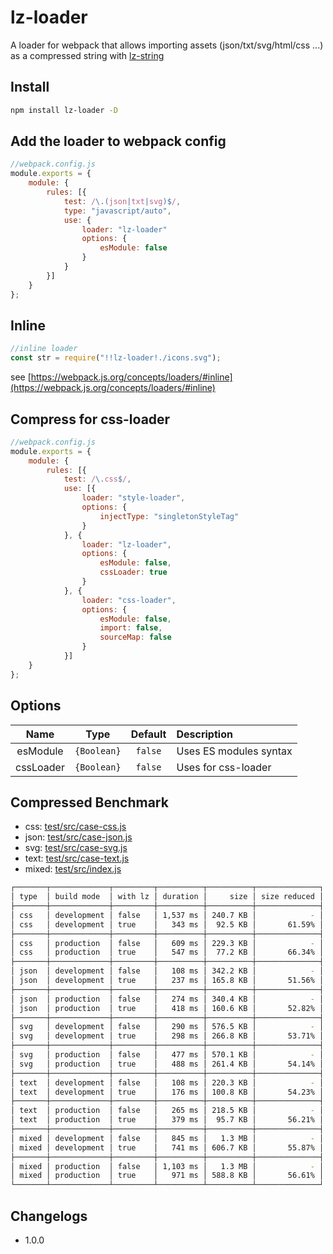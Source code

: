 # lz-loader

A loader for webpack that allows importing assets (json/txt/svg/html/css ...) as a compressed string with [lz-string](https://github.com/pieroxy/lz-string)

## Install
```sh
npm install lz-loader -D
```

## Add the loader to webpack config
```js
//webpack.config.js
module.exports = {
    module: {
        rules: [{
            test: /\.(json|txt|svg)$/,
            type: "javascript/auto",
            use: {
                loader: "lz-loader"
                options: {
                    esModule: false
                }
            }
        }]
    }
};
```

## Inline
```js
//inline loader
const str = require("!!lz-loader!./icons.svg");
```
see [https://webpack.js.org/concepts/loaders/#inline](https://webpack.js.org/concepts/loaders/#inline)

## Compress for css-loader
```js
//webpack.config.js
module.exports = {
    module: {
        rules: [{
            test: /\.css$/,
            use: [{
                loader: "style-loader",
                options: {
                    injectType: "singletonStyleTag"
                }
            }, {
                loader: "lz-loader",
                options: {
                    esModule: false,
                    cssLoader: true
                }
            }, {
                loader: "css-loader",
                options: {
                    esModule: false,
                    import: false,
                    sourceMap: false
                }
            }]
    }
};
```

## Options
| Name        |    Type     | Default | Description            |
| :---------: | :---------: | :-----: | :--------------------- |
| esModule    | `{Boolean}` | `false` | Uses ES modules syntax |
| cssLoader   | `{Boolean}` | `false` | Uses for css-loader    |

## Compressed Benchmark
* css: [test/src/case-css.js](test/src/case-css.js)
* json: [test/src/case-json.js](test/src/case-json.js)
* svg: [test/src/case-svg.js](test/src/case-svg.js)
* text: [test/src/case-text.js](test/src/case-text.js)
* mixed: [test/src/index.js](test/src/index.js)
```sh
┌───────┬─────────────┬─────────┬──────────┬──────────┬──────────────┐
│ type  │ build mode  │ with lz │ duration │     size │ size reduced │
├───────┼─────────────┼─────────┼──────────┼──────────┼──────────────┤
│ css   │ development │ false   │ 1,537 ms │ 240.7 KB │            - │
│ css   │ development │ true    │   343 ms │  92.5 KB │       61.59% │
├───────┼─────────────┼─────────┼──────────┼──────────┼──────────────┤
│ css   │ production  │ false   │   609 ms │ 229.3 KB │            - │
│ css   │ production  │ true    │   547 ms │  77.2 KB │       66.34% │
├───────┼─────────────┼─────────┼──────────┼──────────┼──────────────┤
│ json  │ development │ false   │   108 ms │ 342.2 KB │            - │
│ json  │ development │ true    │   237 ms │ 165.8 KB │       51.56% │
├───────┼─────────────┼─────────┼──────────┼──────────┼──────────────┤
│ json  │ production  │ false   │   274 ms │ 340.4 KB │            - │
│ json  │ production  │ true    │   418 ms │ 160.6 KB │       52.82% │
├───────┼─────────────┼─────────┼──────────┼──────────┼──────────────┤
│ svg   │ development │ false   │   290 ms │ 576.5 KB │            - │
│ svg   │ development │ true    │   298 ms │ 266.8 KB │       53.71% │
├───────┼─────────────┼─────────┼──────────┼──────────┼──────────────┤
│ svg   │ production  │ false   │   477 ms │ 570.1 KB │            - │
│ svg   │ production  │ true    │   488 ms │ 261.4 KB │       54.14% │
├───────┼─────────────┼─────────┼──────────┼──────────┼──────────────┤
│ text  │ development │ false   │   108 ms │ 220.3 KB │            - │
│ text  │ development │ true    │   176 ms │ 100.8 KB │       54.23% │
├───────┼─────────────┼─────────┼──────────┼──────────┼──────────────┤
│ text  │ production  │ false   │   265 ms │ 218.5 KB │            - │
│ text  │ production  │ true    │   379 ms │  95.7 KB │       56.21% │
├───────┼─────────────┼─────────┼──────────┼──────────┼──────────────┤
│ mixed │ development │ false   │   845 ms │   1.3 MB │            - │
│ mixed │ development │ true    │   741 ms │ 606.7 KB │       55.87% │
├───────┼─────────────┼─────────┼──────────┼──────────┼──────────────┤
│ mixed │ production  │ false   │ 1,103 ms │   1.3 MB │            - │
│ mixed │ production  │ true    │   971 ms │ 588.8 KB │       56.61% │
└───────┴─────────────┴─────────┴──────────┴──────────┴──────────────┘
```

## Changelogs

* 1.0.0